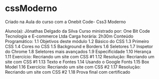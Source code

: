 # cssModerno
Criado na Aula do curso com a Onebit Code- Css3 Moderno

Aluno(a): Jônathas Delgado da Silva
Curso ministrado por: One Bit Code Tecnologia e E-commerce Ltda
Carga horária: 2h30m
Conteúdo Programático:
1.1 Objetivos deste módulo
1.2 Básico do CSS
1.3 Primeiro CSS
1.4 Cores no CSS
1.5 Background e Borders
1.6 Seletores
1.7 Inspetor do Chrome
1.8 Seletores mais avançados
1.9 Especificidade
1.10 Herança
1.11 Exercício: Recriando um site com CSS #1
1.12 Resolução: Recriando um site com CSS #1
1.13 Texto e Fontes
1.14 Usando o Google Fonts
1.15 Box Model
1.16 Exercício: Recriando um site com CSS #2
1.17 Resolução: Recriando um site com CSS #2
1.18 Prova final com certificado

